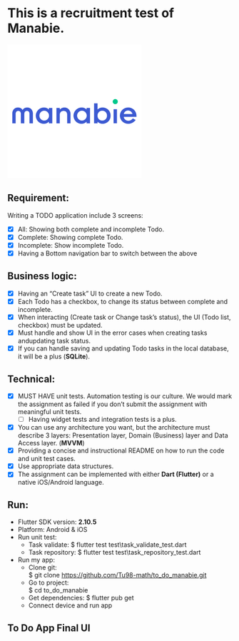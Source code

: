 # This is a recruitment test of Manabie.

![Alt text](https://github.com/Tu98-math/to_do_manabie/blob/main/logo_manabie.png)

## Requirement:

Writing a TODO application include 3 screens:
- [x] All: Showing both complete and incomplete Todo.
- [x] Complete: Showing complete Todo.
- [x] Incomplete: Show incomplete Todo.
- [x] Having a Bottom navigation bar to switch between the above 

## Business logic:

- [x] Having an “Create task” UI to create a new Todo.
- [x] Each Todo has a checkbox, to change its status between complete and incomplete.
- [x] When interacting (Create task or Change task’s status), the UI (Todo list, checkbox) must be updated.
- [x] Must handle and show UI in the error cases when creating tasks andupdating task status.
- [x] If you can handle saving and updating Todo tasks in the local database, it will be a plus (**SQLite**).

## Technical:

- [x] MUST HAVE unit tests. Automation testing is our culture. We would mark the assignment as failed if you don’t submit the assignment with meaningful unit tests.
  - [ ] Having widget tests and integration tests is a plus.
- [x] You can use any architecture you want, but the architecture must describe 3 layers: Presentation layer, Domain (Business) layer and Data Access layer. (**MVVM**)
- [x] Providing a concise and instructional README on how to run the code and unit test cases.
- [x] Use appropriate data structures.
- [x] The assignment can be implemented with either **Dart (Flutter)** or a native iOS/Android language.

## Run:

- Flutter SDK version: **2.10.5**
- Platform: Android & iOS
- Run unit test:
  - Task validate: 
    $ flutter test test\task_validate_test.dart
  - Task repository: 
    $ flutter test test\task_repository_test.dart
- Run my app: 
  - Clone git:         
    $ git clone https://github.com/Tu98-math/to_do_manabie.git
  - Go to project:     
    $ cd to_do_manabie 
  - Get dependencies: 
    $ flutter pub get
  - Connect device and run app

## To Do App Final UI
